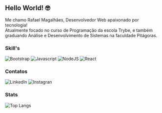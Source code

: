 ## Hello World! 🤓
Me chamo Rafael Magalhães, Desenvolvedor Web apaixonado por tecnologia! <br>
Atualmente focado no curso de Programação da escola Trybe, e também <br>
graduando Análise e Desenvolvimento de Sistemas na faculdade Pitágoras.

### Skill's
<div>
  <img alt="Bootstrap" src="https://img.shields.io/badge/Bootstrap-563D7C?style=for-the-badge&logo=bootstrap&logoColor=white">
  <img alt="Javascript" src="https://img.shields.io/badge/JavaScript-323330?style=for-the-badge&logo=javascript&logoColor=F7DF1E">
  <img alt="NodeJS" src="https://img.shields.io/badge/Node.js-43853D?style=for-the-badge&logo=node.js&logoColor=white">
  <img alt="React" src="https://img.shields.io/badge/React-20232A?style=for-the-badge&logo=react&logoColor=61DAFB">
<div>
  
### Contatos
<div>
  <img alt="LinkedIn" src="https://img.shields.io/badge/LinkedIn-0077B5?style=for-the-badge&logo=linkedin&logoColor=white"> <img alt="Instagran" src="https://img.shields.io/badge/Instagram-E4405F?style=for-the-badge&logo=instagram&logoColor=white">
</div>

### Stats  
![Top Langs](https://github-readme-stats.vercel.app/api/top-langs/?username=rafaelmagalhaesguedes&hide_progress=false)
